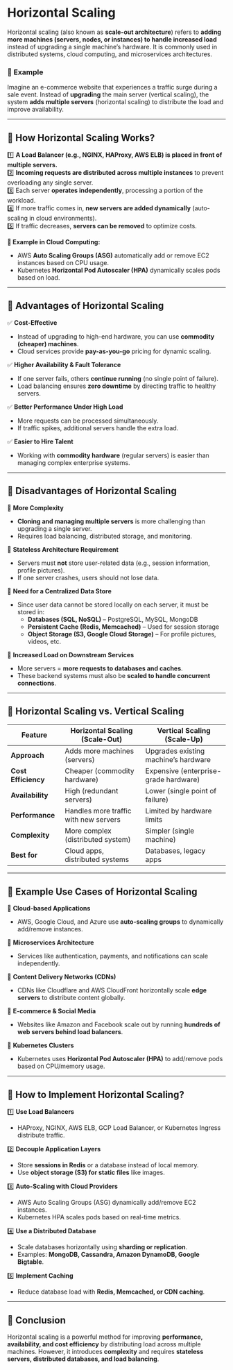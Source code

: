 # **Horizontal Scaling**

Horizontal scaling (also known as **scale-out architecture**) refers to **adding more machines (servers, nodes, or instances) to handle increased load** instead of upgrading a single machine’s hardware. It is commonly used in distributed systems, cloud computing, and microservices architectures.

### **📌 Example**

Imagine an e-commerce website that experiences a traffic surge during a sale event. Instead of **upgrading** the main server (vertical scaling), the system **adds multiple servers** (horizontal scaling) to distribute the load and improve availability.

---

## **🔹 How Horizontal Scaling Works?**

1️⃣ **A Load Balancer (e.g., NGINX, HAProxy, AWS ELB) is placed in front of multiple servers.**  
2️⃣ **Incoming requests are distributed across multiple instances** to prevent overloading any single server.  
3️⃣ Each server **operates independently**, processing a portion of the workload.  
4️⃣ If more traffic comes in, **new servers are added dynamically** (auto-scaling in cloud environments).  
5️⃣ If traffic decreases, **servers can be removed** to optimize costs.

**📌 Example in Cloud Computing:**

-   AWS **Auto Scaling Groups (ASG)** automatically add or remove EC2 instances based on CPU usage.
-   Kubernetes **Horizontal Pod Autoscaler (HPA)** dynamically scales pods based on load.

---

## **🔹 Advantages of Horizontal Scaling**

✅ **Cost-Effective**

-   Instead of upgrading to high-end hardware, you can use **commodity (cheaper) machines**.
-   Cloud services provide **pay-as-you-go** pricing for dynamic scaling.

✅ **Higher Availability & Fault Tolerance**

-   If one server fails, others **continue running** (no single point of failure).
-   Load balancing ensures **zero downtime** by directing traffic to healthy servers.

✅ **Better Performance Under High Load**

-   More requests can be processed simultaneously.
-   If traffic spikes, additional servers handle the extra load.

✅ **Easier to Hire Talent**

-   Working with **commodity hardware** (regular servers) is easier than managing complex enterprise systems.

---

## **🔹 Disadvantages of Horizontal Scaling**

🔴 **More Complexity**

-   **Cloning and managing multiple servers** is more challenging than upgrading a single server.
-   Requires load balancing, distributed storage, and monitoring.

🔴 **Stateless Architecture Requirement**

-   Servers must **not** store user-related data (e.g., session information, profile pictures).
-   If one server crashes, users should not lose data.

🔴 **Need for a Centralized Data Store**

-   Since user data cannot be stored locally on each server, it must be stored in:
    -   **Databases (SQL, NoSQL)** – PostgreSQL, MySQL, MongoDB
    -   **Persistent Cache (Redis, Memcached)** – Used for session storage
    -   **Object Storage (S3, Google Cloud Storage)** – For profile pictures, videos, etc.

🔴 **Increased Load on Downstream Services**

-   More servers = **more requests to databases and caches**.
-   These backend systems must also be **scaled to handle concurrent connections**.

---

## **🔹 Horizontal Scaling vs. Vertical Scaling**

| Feature             | **Horizontal Scaling (Scale-Out)**    | **Vertical Scaling (Scale-Up)**       |
| ------------------- | ------------------------------------- | ------------------------------------- |
| **Approach**        | Adds more machines (servers)          | Upgrades existing machine’s hardware  |
| **Cost Efficiency** | Cheaper (commodity hardware)          | Expensive (enterprise-grade hardware) |
| **Availability**    | High (redundant servers)              | Lower (single point of failure)       |
| **Performance**     | Handles more traffic with new servers | Limited by hardware limits            |
| **Complexity**      | More complex (distributed system)     | Simpler (single machine)              |
| **Best for**        | Cloud apps, distributed systems       | Databases, legacy apps                |

---

## **🔹 Example Use Cases of Horizontal Scaling**

📌 **Cloud-based Applications**

-   AWS, Google Cloud, and Azure use **auto-scaling groups** to dynamically add/remove instances.

📌 **Microservices Architecture**

-   Services like authentication, payments, and notifications can scale independently.

📌 **Content Delivery Networks (CDNs)**

-   CDNs like Cloudflare and AWS CloudFront horizontally scale **edge servers** to distribute content globally.

📌 **E-commerce & Social Media**

-   Websites like Amazon and Facebook scale out by running **hundreds of web servers behind load balancers**.

📌 **Kubernetes Clusters**

-   Kubernetes uses **Horizontal Pod Autoscaler (HPA)** to add/remove pods based on CPU/memory usage.

---

## **🔹 How to Implement Horizontal Scaling?**

1️⃣ **Use Load Balancers**

-   HAProxy, NGINX, AWS ELB, GCP Load Balancer, or Kubernetes Ingress distribute traffic.

2️⃣ **Decouple Application Layers**

-   Store **sessions in Redis** or a database instead of local memory.
-   Use **object storage (S3) for static files** like images.

3️⃣ **Auto-Scaling with Cloud Providers**

-   AWS Auto Scaling Groups (ASG) dynamically add/remove EC2 instances.
-   Kubernetes HPA scales pods based on real-time metrics.

4️⃣ **Use a Distributed Database**

-   Scale databases horizontally using **sharding or replication**.
-   Examples: **MongoDB, Cassandra, Amazon DynamoDB, Google Bigtable**.

5️⃣ **Implement Caching**

-   Reduce database load with **Redis, Memcached, or CDN caching**.

---

## **🔹 Conclusion**

Horizontal scaling is a powerful method for improving **performance, availability, and cost efficiency** by distributing load across multiple machines. However, it introduces **complexity** and requires **stateless servers, distributed databases, and load balancing**.
